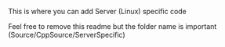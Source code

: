 This is where you can add Server (Linux) specific code

Feel free to remove this readme but the folder name is important (Source/CppSource/ServerSpecific)